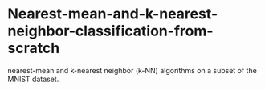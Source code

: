 # Nearest-mean-and-k-nearest-neighbor-classification-from-scratch
nearest-mean and k-nearest neighbor (k-NN) algorithms on a subset of the MNIST dataset.
